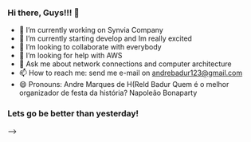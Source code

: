 ### Hi there, Guys!!! 👋

- 🔭 I’m currently working on Synvia Company
- 🌱 I’m currently starting develop and Im really excited 
- 👯 I’m looking to collaborate with everybody 
- 🤔 I’m looking for help with AWS
- 💬 Ask me about network connections and computer architecture
- 📫 How to reach me: send me e-mail on andrebadur123@gmail.com
- 😄 Pronouns: Andre Marques de H(Reld Badur
Quem é o melhor organizador de festa da história? Napoleão Bonaparty

### Lets go be better than yesterday!
-->
